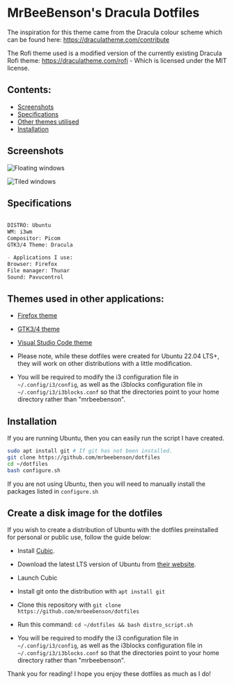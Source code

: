 # MrBeeBenson's Dracula Dotfiles

The inspiration for this theme came from the Dracula colour scheme which can be found here: https://draculatheme.com/contribute

The Rofi theme used is a modified version of the currently existing Dracula Rofi theme: https://draculatheme.com/rofi - Which is licensed under the MIT license.


## Contents:
- [Screenshots](#screenshots)
- [Specifications](#specs)
- [Other themes utilised](#app-themes)
- [Installation](#install)

<div id="screenshots" markdown="1">

## Screenshots

![Floating windows](https://media.discordapp.net/attachments/635625917623828520/976129128665317486/unknown.png?width=1214&height=682)

![Tiled windows](https://media.discordapp.net/attachments/635625917623828520/976129129114112040/unknown.png?width=1212&height=682)

</div>

<div id="specs" markdown="1">

## Specifications

```md

DISTRO: Ubuntu
WM: i3wm
Compositor: Picom
GTK3/4 Theme: Dracula

- Applications I use:
Browser: Firefox
File manager: Thunar
Sound: Pavucontrol
```

</div>

<div id="themes" markdown="1">

## Themes used in other applications:
- [Firefox theme](https://addons.mozilla.org/en-GB/firefox/addon/klorax-dracula/?utm_source=addons.mozilla.org&utm_medium=referral&utm_content=search)
- [GTK3/4 theme](https://www.gnome-look.org/p/1687249)
- [Visual Studio Code theme](https://draculatheme.com/visual-studio-code)

- Please note, while these dotfiles were created for Ubuntu 22.04 LTS+, they will work on other distributions with a little modification.

- You will be required to modify the i3 configuration file in `~/.config/i3/config`, as well as the i3blocks configuration file in `~/.config/i3/i3blocks.conf` so that the directories point to your home directory rather than "mrbeebenson".

</div>

<div id="install">

## Installation
If you are running Ubuntu, then you can easily run the script I have created.
```sh
sudo apt install git # If git has not been installed.
git clone https://github.com/mrbeebenson/dotfiles
cd ~/dotfiles
bash configure.sh
```

If you are not using Ubuntu, then you will need to manually install the packages listed in `configure.sh`

## Create a disk image for the dotfiles

If you wish to create a distribution of Ubuntu with the dotfiles preinstalled for personal or public use, follow the guide below:

- Install [Cubic](https://launchpad.net/cubic).
- Download the latest LTS version of Ubuntu from [their website](https://ubuntu.com).
- Launch Cubic
- Install git onto the distribution with `apt install git`
- Clone this repository with `git clone https://github.com/mrbeebenson/dotfiles`
- Run this command: `cd ~/dotfiles && bash distro_script.sh`

- You will be required to modify the i3 configuration file in `~/.config/i3/config`, as well as the i3blocks configuration file in `~/.config/i3/i3blocks.conf` so that the directories point to your home directory rather than "mrbeebenson".

</div>

Thank you for reading! I hope you enjoy these dotfiles as much as I do!
